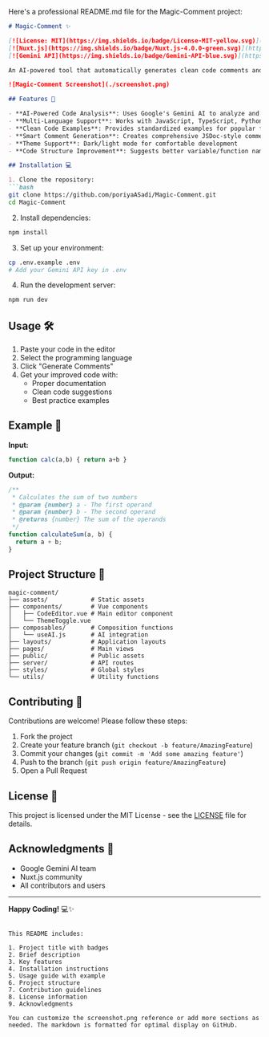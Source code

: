 Here's a professional README.md file for the Magic-Comment project:

```markdown
# Magic-Comment ✨

[![License: MIT](https://img.shields.io/badge/License-MIT-yellow.svg)](https://opensource.org/licenses/MIT)
[![Nuxt.js](https://img.shields.io/badge/Nuxt.js-4.0.0-green.svg)](https://nuxt.com)
[![Gemini API](https://img.shields.io/badge/Gemini-API-blue.svg)](https://ai.google.dev/)

An AI-powered tool that automatically generates clean code comments and provides best practice examples for various programming languages and frameworks.

![Magic-Comment Screenshot](./screenshot.png)

## Features 🚀

- **AI-Powered Code Analysis**: Uses Google's Gemini AI to analyze and improve code quality
- **Multi-Language Support**: Works with JavaScript, TypeScript, Python, Java, and more
- **Clean Code Examples**: Provides standardized examples for popular frameworks
- **Smart Comment Generation**: Creates comprehensive JSDoc-style comments
- **Theme Support**: Dark/light mode for comfortable development
- **Code Structure Improvement**: Suggests better variable/function names

## Installation 💻

1. Clone the repository:
```bash
git clone https://github.com/poriyaASadi/Magic-Comment.git
cd Magic-Comment
```

2. Install dependencies:
```bash
npm install
```

3. Set up your environment:
```bash
cp .env.example .env
# Add your Gemini API key in .env
```

4. Run the development server:
```bash
npm run dev
```

## Usage 🛠️

1. Paste your code in the editor
2. Select the programming language
3. Click "Generate Comments"
4. Get your improved code with:
   - Proper documentation
   - Clean code suggestions
   - Best practice examples

## Example 📝

**Input:**
```javascript
function calc(a,b) { return a+b }
```

**Output:**
```javascript
/**
 * Calculates the sum of two numbers
 * @param {number} a - The first operand
 * @param {number} b - The second operand
 * @returns {number} The sum of the operands
 */
function calculateSum(a, b) {
  return a + b;
}
```

## Project Structure 📂

```
magic-comment/
├── assets/            # Static assets
├── components/        # Vue components
│   ├── CodeEditor.vue # Main editor component
│   └── ThemeToggle.vue
├── composables/       # Composition functions
│   └── useAI.js       # AI integration
├── layouts/           # Application layouts
├── pages/             # Main views
├── public/            # Public assets
├── server/            # API routes
├── styles/            # Global styles
└── utils/             # Utility functions
```

## Contributing 🤝

Contributions are welcome! Please follow these steps:

1. Fork the project
2. Create your feature branch (`git checkout -b feature/AmazingFeature`)
3. Commit your changes (`git commit -m 'Add some amazing feature'`)
4. Push to the branch (`git push origin feature/AmazingFeature`)
5. Open a Pull Request

## License 📄

This project is licensed under the MIT License - see the [LICENSE](LICENSE) file for details.

## Acknowledgments 🙏

- Google Gemini AI team
- Nuxt.js community
- All contributors and users

---

**Happy Coding!** 💻✨
```

This README includes:

1. Project title with badges
2. Brief description
3. Key features
4. Installation instructions
5. Usage guide with example
6. Project structure
7. Contribution guidelines
8. License information
9. Acknowledgments

You can customize the screenshot.png reference or add more sections as needed. The markdown is formatted for optimal display on GitHub.